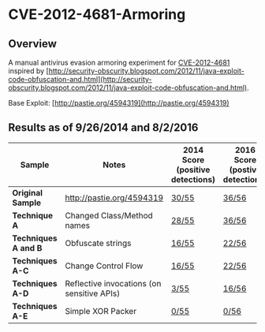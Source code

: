 CVE-2012-4681-Armoring
======================

## Overview

A manual antivirus evasion armoring experiment for [CVE-2012-4681](https://cve.mitre.org/cgi-bin/cvename.cgi?name=2012-4681) inspired by [http://security-obscurity.blogspot.com/2012/11/java-exploit-code-obfuscation-and.html](http://security-obscurity.blogspot.com/2012/11/java-exploit-code-obfuscation-and.html).  

Base Exploit: [http://pastie.org/4594319](http://pastie.org/4594319)

## Results as of 9/26/2014 and 8/2/2016

| **Sample**             | **Notes**                                  | **2014 Score (positive detections)**                                                                                              | **2016 Score (postive detections)**                                                                                               |
|------------------------|--------------------------------------------|-----------------------------------------------------------------------------------------------------------------------------------|-----------------------------------------------------------------------------------------------------------------------------------|
| **Original Sample**    | http://pastie.org/4594319                  | [30/55](https://www.virustotal.com/en/file/d21171473400807bf969e037aca6105a8b73bed804100fd696d1f46c12853d57/analysis/1411707102/) | [36/56](https://www.virustotal.com/en/file/d21171473400807bf969e037aca6105a8b73bed804100fd696d1f46c12853d57/analysis/1470183524/) |
| **Technique A**        | Changed Class/Method names                 | [28/55](https://www.virustotal.com/en/file/efa71053583c000076bb5a80aea3aebd2b755c8fec29991683bf35a86f7eac44/analysis/1411706956/) | [36/56](https://www.virustotal.com/en/file/efa71053583c000076bb5a80aea3aebd2b755c8fec29991683bf35a86f7eac44/analysis/1470185349/) |
| **Techniques A and B** | Obfuscate strings                          | [16/55](https://www.virustotal.com/en/file/e7243e29592793a604f0945e1f47c49c77416b49b2764a5b334e426f0951ad4e/analysis/1411705332/) | [22/56](https://www.virustotal.com/en/file/e7243e29592793a604f0945e1f47c49c77416b49b2764a5b334e426f0951ad4e/analysis/1470185449/) |
| **Techniques A-C**     | Change Control Flow                        | [16/55](https://www.virustotal.com/en/file/c5dadae9aed4725128b831535b1909b6b2490f8c9d9413f13b34d3918e31b5b5/analysis/1411705224/) | [22/56](https://www.virustotal.com/en/file/c5dadae9aed4725128b831535b1909b6b2490f8c9d9413f13b34d3918e31b5b5/analysis/1470185533/) |
| **Techniques A-D**     | Reflective invocations (on sensitive APIs) | [3/55](https://www.virustotal.com/en/file/82606c62c7e8668d73c28a8c9a2a5d11d06d9cd2c22c7222dc7203d8ee223a9f/analysis/1411706854/)  | [16/56](https://www.virustotal.com/en/file/1e4de34658077beb3d02c1f87ebf04e6ce13eb54f152d019184584428610f907/analysis/1470185597/) |
| **Techniques A-E**     | Simple XOR Packer                          | [0/55](https://www.virustotal.com/en/file/1681522b34b96eff62aad072526baf9f2a9aca22c6988cca0f92d6eec6006a81/analysis/1411708071/)  | [0/56](https://www.virustotal.com/en/file/87fbc91d2a7d72c2f3360614a8d8a790c9a0de3806ede3ff7b1c10ab7cb46fca/analysis/1470185702/)  |
